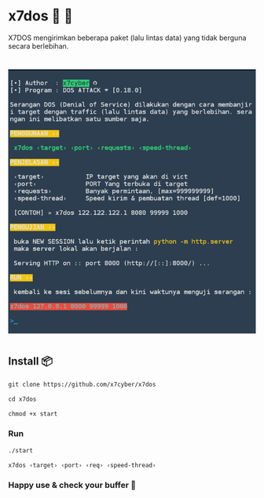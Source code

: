 # x7dos 📡 🚥
X7DOS mengirimkan beberapa paket (lalu lintas data) yang tidak berguna secara berlebihan.
#
![Banner](assets/logo.jpg)
#
## Install 📦
```
git clone https://github.com/x7cyber/x7dos
```
```
cd x7dos
```
```
chmod +x start
```
### Run
```
./start
```
```
x7dos ‹target› ‹port› ‹req› ‹speed-thread›
```
### Happy use & check your buffer 🙂
